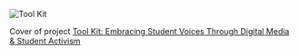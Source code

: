 ![Tool Kit](https://raw.github.com/eng470-s23/jamieyanofskydemosight/main/index/coverpage.png)

Cover of project [Tool Kit: Embracing Student Voices Through Digital Media & Student Activism](https://raw.githubuser.com/eng470-s23/jamieyanofskydemosight/main/presentation.md)
